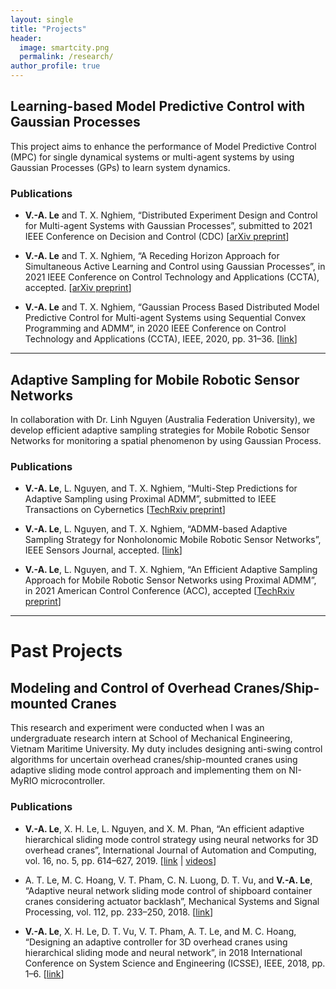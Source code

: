 ```yaml
---
layout: single
title: "Projects"
header:
  image: smartcity.png
  permalink: /research/
author_profile: true
---
```


## Learning-based Model Predictive Control with Gaussian Processes

This project aims to enhance the performance of Model Predictive Control (MPC) for single dynamical systems or multi-agent systems by using Gaussian Processes (GPs) to learn system dynamics.

### Publications

* **V.-A. Le** and T. X. Nghiem, “Distributed Experiment Design and Control for Multi-agent Systems with Gaussian Processes”, submitted to 2021 IEEE Conference on Decision and Control (CDC) [[arXiv preprint](https://arxiv.org/abs/2103.14156)]

* **V.-A. Le** and T. X. Nghiem, “A Receding Horizon Approach for Simultaneous Active Learning and Control using Gaussian Processes”, in 2021 IEEE Conference on Control Technology and Applications (CCTA), accepted. [[arXiv preprint](https://arxiv.org/abs/2101.10351)]

* **V.-A. Le** and T. X. Nghiem, “Gaussian Process Based Distributed Model Predictive Control for Multi-agent Systems using Sequential Convex Programming and ADMM”, in 2020 IEEE Conference on Control Technology and Applications (CCTA), IEEE, 2020, pp. 31–36. [[link](https://ieeexplore.ieee.org/abstract/document/9206390)]

<hr />

## Adaptive Sampling for Mobile Robotic Sensor Networks

In collaboration with Dr. Linh Nguyen (Australia Federation University), we develop efficient adaptive sampling strategies for Mobile Robotic Sensor Networks for monitoring a spatial phenomenon by using Gaussian Process.

### Publications

* **V.-A. Le**, L. Nguyen, and T. X. Nghiem, “Multi-Step Predictions for Adaptive Sampling using Proximal ADMM”, submitted to IEEE Transactions on Cybernetics [[TechRxiv preprint](https://www.techrxiv.org/articles/preprint/Multi-Step_Predictions_for_Adaptive_Sampling_using_Proximal_ADMM/14642577/1)]

* **V.-A. Le**, L. Nguyen, and T. X. Nghiem, “ADMM-based Adaptive Sampling Strategy for Nonholonomic Mobile Robotic Sensor Networks”, IEEE Sensors Journal, accepted. [[link](https://ieeexplore.ieee.org/document/9400422)]

* **V.-A. Le**, L. Nguyen, and T. X. Nghiem, “An Efficient Adaptive Sampling Approach for Mobile Robotic Sensor Networks using Proximal ADMM”, in 2021 American Control Conference (ACC), accepted [[TechRxiv preprint](https://www.techrxiv.org/articles/preprint/An_Efficient_Adaptive_Sampling_Approach_for_Mobile_Robotic_Sensor_Networks_using_Proximal_ADMM/14312573)]

<hr />

# Past Projects

<!-- This temporary [poster](../files/MRSN_poster.pdf) may be helpful to get the overall idea. -->

## Modeling and Control of Overhead Cranes/Ship-mounted Cranes

This research and experiment were conducted when I was an undergraduate research intern at School of Mechanical Engineering, Vietnam Maritime University. My duty includes designing anti-swing control algorithms for uncertain overhead cranes/ship-mounted cranes using adaptive sliding mode control approach and implementing them on NI-MyRIO microcontroller.

### Publications

* **V.-A. Le**, X. H. Le, L. Nguyen, and X. M. Phan, “An efficient adaptive hierarchical sliding mode control strategy using neural networks for 3D overhead cranes”, International Journal of Automation and Computing, vol. 16, no. 5, pp. 614–627, 2019. [[link](https://www.sciencedirect.com/science/article/abs/pii/S0888327018302322) \| [videos](https://www.youtube.com/playlist?list=PLctBt518bw6C32VeKsu93DWxS4S5cg6Tf)]

* A. T. Le, M. C. Hoang, V. T. Pham, C. N. Luong, D. T. Vu, and **V.-A. Le**, “Adaptive neural network sliding mode control of shipboard container cranes considering actuator backlash”, Mechanical Systems and Signal Processing, vol. 112, pp. 233–250, 2018. [[link](https://link.springer.com/article/10.1007/s11633-019-1174-y)]

* **V.-A. Le**, X. H. Le, D. T. Vu, V. T. Pham, A. T. Le, and M. C. Hoang, “Designing an adaptive controller for 3D overhead cranes using hierarchical sliding mode and neural network”, in 2018 International Conference on System Science and Engineering (ICSSE), IEEE, 2018, pp. 1–6. [[link](https://ieeexplore.ieee.org/abstract/document/8520162)]
